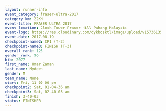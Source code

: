 ```yaml
---
layout: runner-info 
event_category: fraser-ultra-2017 
category_km: 22KM 
event-title: FRASER ULTRA 2017 
event-location: Clock Tower Fraser Hill Pahang Malaysia 
event-logo: https://res.cloudinary.com/dykbosktl/image/upload/v1573613535/Logo/logo_mfst7w.jpg 
event-date: 2017-08-19 
checkpoint-name2: CP1 (T-2) 
checkpoint-name3: FINISH (T-3) 
overall_rank: 125
gender_rank: 96
bib: 2077
first_name: Umar Zaman
last_name: Mydeen
gender: M
team_name: None
start: Fri, 11-00-00 pm
checkpoint2: Sat, 01-04-36 am
checkpoint3: Sat, 02-40-03 am
finish: 3-40-03
status: FINISHER
---
```

